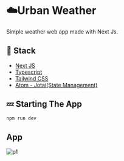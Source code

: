 # ☁️Urban Weather
Simple weather web app made with Next Js.

## 🧪 Stack

- [Next JS](https://nextjs.org/)    
- [Typescript](https://www.typescriptlang.org/)
- [Tailwind CSS](https://tailwindcss.com/)
- [Atom - Jotai(State Management)](https://jotai.org/docs/core/atom)

## 💤 Starting The App
``` javascript
npm run dev
```

## App
![p1](https://github.com/AaronCrvl/urban-weather/assets/72924198/94751ee5-e9ef-48cc-a8e1-bd155dd3ad87)
